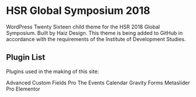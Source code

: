 # HSR Global Symposium 2018
WordPress Twenty Sixteen child theme for the HSR 2018 Global Symposium.
Built by Haiz Design.
This theme is being added to GitHub in accordance with the requirements of the Institute of Development Studies.

## Plugin List
Plugins used in the making of this site:

Advanced Custom Fields Pro
The Events Calendar
Gravity Forms
Metaslider Pro
Elementor
